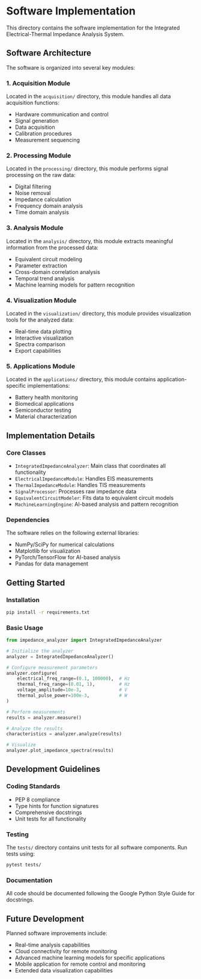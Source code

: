 # Software Implementation

This directory contains the software implementation for the Integrated Electrical-Thermal Impedance Analysis System.

## Software Architecture

The software is organized into several key modules:

### 1. Acquisition Module

Located in the `acquisition/` directory, this module handles all data acquisition functions:

- Hardware communication and control
- Signal generation
- Data acquisition
- Calibration procedures
- Measurement sequencing

### 2. Processing Module

Located in the `processing/` directory, this module performs signal processing on the raw data:

- Digital filtering
- Noise removal
- Impedance calculation
- Frequency domain analysis
- Time domain analysis

### 3. Analysis Module

Located in the `analysis/` directory, this module extracts meaningful information from the processed data:

- Equivalent circuit modeling
- Parameter extraction
- Cross-domain correlation analysis
- Temporal trend analysis
- Machine learning models for pattern recognition

### 4. Visualization Module

Located in the `visualization/` directory, this module provides visualization tools for the analyzed data:

- Real-time data plotting
- Interactive visualization
- Spectra comparison
- Export capabilities

### 5. Applications Module

Located in the `applications/` directory, this module contains application-specific implementations:

- Battery health monitoring
- Biomedical applications
- Semiconductor testing
- Material characterization

## Implementation Details

### Core Classes

- `IntegratedImpedanceAnalyzer`: Main class that coordinates all functionality
- `ElectricalImpedanceModule`: Handles EIS measurements
- `ThermalImpedanceModule`: Handles TIS measurements
- `SignalProcessor`: Processes raw impedance data
- `EquivalentCircuitModeler`: Fits data to equivalent circuit models
- `MachineLearningEngine`: AI-based analysis and pattern recognition

### Dependencies

The software relies on the following external libraries:

- NumPy/SciPy for numerical calculations
- Matplotlib for visualization
- PyTorch/TensorFlow for AI-based analysis
- Pandas for data management

## Getting Started

### Installation

```bash
pip install -r requirements.txt
```

### Basic Usage

```python
from impedance_analyzer import IntegratedImpedanceAnalyzer

# Initialize the analyzer
analyzer = IntegratedImpedanceAnalyzer()

# Configure measurement parameters
analyzer.configure(
    electrical_freq_range=(0.1, 100000),  # Hz
    thermal_freq_range=(0.01, 1),         # Hz
    voltage_amplitude=10e-3,              # V
    thermal_pulse_power=100e-3,           # W
)

# Perform measurements
results = analyzer.measure()

# Analyze the results
characteristics = analyzer.analyze(results)

# Visualize
analyzer.plot_impedance_spectra(results)
```

## Development Guidelines

### Coding Standards

- PEP 8 compliance
- Type hints for function signatures
- Comprehensive docstrings
- Unit tests for all functionality

### Testing

The `tests/` directory contains unit tests for all software components. Run tests using:

```bash
pytest tests/
```

### Documentation

All code should be documented following the Google Python Style Guide for docstrings.

## Future Development

Planned software improvements include:

- Real-time analysis capabilities
- Cloud connectivity for remote monitoring
- Advanced machine learning models for specific applications
- Mobile application for remote control and monitoring
- Extended data visualization capabilities
